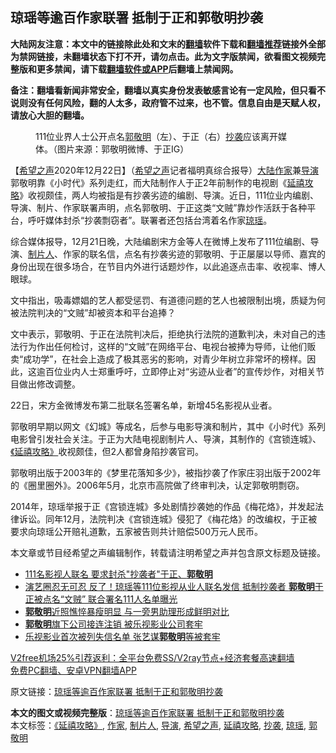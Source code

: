 <h2>琼瑶等逾百作家联署 抵制于正和郭敬明抄袭</h2> <p class="notice"><b>大陆网友注意：本文中的链接除此处和文末的<a href="https://github.com/bannedbook/fanqiang" >翻墙</a>软件下载和<a href="https://github.com/killgcd/justmysocks/blob/master/README.md">翻墙推荐</a>链接外全部为禁网链接，未翻墙状态下打不开，请勿点击。此为文字版禁闻，欲看图文视频完整版和更多禁闻，请下载<a href="https://github.com/bannedbook/fanqiang">翻墙软件或APP</a>后翻墙上禁闻网。</p><p>备注：翻墙看新闻非常安全，翻墙以真实身份发表敏感言论有一定风险，但只看不说则没有任何风险，翻的人太多，政府管不过来，也不管。信息自由是天赋人权，请放心大胆的翻墙。</b></p>  <div class="entry"> <figure><figcaption>111位业界人士公开点名<a href="https://www.bannedbook.org/bnews/tag/%e9%83%ad%e6%95%ac%e6%98%8e/" class="st_tag internal_tag" rel="tag" title="标签 郭敬明 下的日志">郭敬明</a>（左）、于正（右）<a href="https://www.bannedbook.org/bnews/tag/%E6%8A%84%E8%A2%AD/" class="st_tag internal_tag" rel="tag" title="标签 抄袭 下的日志">抄袭</a>应该离开媒体。（图片来源：郭敬明微博、于正IG）</figcaption></figure> <p>【<span class='wp_keywordlink_affiliate'><a href="https://www.soundofhope.org" title="希望之声" target="_blank">希望之声</a></span>2020年12月22日】（<a href="https://www.bannedbook.org/bnews/tag/%e5%b8%8c%e6%9c%9b%e4%b9%8b%e5%a3%b0/" class="st_tag internal_tag" rel="tag" title="标签 希望之声 下的日志">希望之声</a>记者福明真综合报导）<span class='wp_keywordlink_affiliate'><a href="https://www.bannedbook.org/" title="大陆" target="_blank">大陆</a></span><a href="https://www.bannedbook.org/bnews/tag/%e4%bd%9c%e5%ae%b6/" class="st_tag internal_tag" rel="tag" title="标签 作家 下的日志">作家</a>兼<a href="https://www.bannedbook.org/bnews/tag/%e5%af%bc%e6%bc%94/" class="st_tag internal_tag" rel="tag" title="标签 导演 下的日志">导演</a>郭敬明靠《小时代》系列走红，而大陆制作人于正2年前制作的电视剧《<a href="https://www.bannedbook.org/bnews/tag/%E5%BB%B6%E7%A6%A7%E6%94%BB%E7%95%A5/" class="st_tag internal_tag" rel="tag" title="标签 延禧攻略 下的日志">延禧攻略</a>》收视颇佳，两人均被指是有抄袭劣迹的编剧、导演。近日，111位业内编剧、导演、制片、作家联署声明，点名郭敬明、于正这类“文贼”靠炒作活跃于各种平台，呼吁媒体封杀“抄袭剽窃者”。联署者还包括台湾着名作家<a href="https://www.bannedbook.org/bnews/tag/%e7%90%bc%e7%91%b6/" class="st_tag internal_tag" rel="tag" title="标签 琼瑶 下的日志">琼瑶</a>。</p> <p>综合媒体报导，12月21日晚，大陆编剧宋方金等人在微博上发布了111位编剧、导演、<a href="https://www.bannedbook.org/bnews/tag/%E5%88%B6%E7%89%87%E4%BA%BA/" class="st_tag internal_tag" rel="tag" title="标签 制片人 下的日志">制片人</a>、作家的联名信，点名有抄袭劣迹的郭敬明、于正屡屡以导师、嘉宾的身份出现在很多场合，在节目内外进行话题炒作，以此追逐点击率、收视率、博人眼球。</p> <p>文中指出，吸毒嫖娼的艺人都受惩罚、有道德问题的艺人也被限制出境，质疑为何被法院判决的“文贼”却被资本和平台追捧？</p>  <p>文中表示，郭敬明、于正在法院判决后，拒绝执行法院的道歉判决，未对自己的违法行为作出任何检讨，这样的“文贼”在网络平台、电视台被捧为导师，让他们贩卖“成功学”，在社会上造成了极其恶劣的影响，对青少年树立非常坏的榜样。因此，这逾百位业内人士郑重呼吁，立即停止对“劣迹从业者”的宣传炒作，对相关节目做出修改调整。</p> <p>22日，宋方金微博发布第二批联名签署名单，新增45名影视从业者。</p> <p>郭敬明早期以网文《幻城》等成名，后参与电影导演和制片，其中《小时代》系列电影曾引发社会关注。于正为大陆电视剧制片人、导演，其制作的《宫锁连城》、<a href="https://www.bannedbook.org/bnews/tag/%E3%80%8A%E5%BB%B6%E7%A6%A7%E6%94%BB%E7%95%A5%E3%80%8B/" class="st_tag internal_tag" rel="tag" title="标签 《延禧攻略》 下的日志">《延禧攻略》</a>收视颇佳，但2人都曾身陷抄袭官司。</p>  <p>郭敬明出版于2003年的《梦里花落知多少》，被指抄袭了作家庄羽出版于2002年的《圈里圈外》。2006年5月，北京市高院做了终审判决，认定郭敬明剽窃。</p> <p>2014年，琼瑶举报于正《宫锁连城》多处剧情抄袭她的作品《梅花烙》，并发起法律诉讼。同年12月，法院判决《宫锁连城》侵犯了《梅花烙》的改编权，于正被要求向琼瑶公开赔礼道歉，五家被告则共计赔偿500万元人民币。</p> <p>本文章或节目经希望之声编辑制作，转载请注明希望之声并包含原文标题及链接。</p>  <ul class='op-related-articles' title='相关阅读'> <li><a href='https://www.bannedbook.org/bnews/yule/20201222/1452884.html' target='_blank'>111名影视人联名 要求封杀"抄袭者"于正、<b>郭敬明</b></a></li> <li><a href='https://www.bannedbook.org/bnews/comments/20201222/1452707.html' target='_blank'>演艺圈忍无可忍 反了！琼瑶等111位影视从业人联名发信 抵制抄袭者 <b>郭敬明</b>于正被点名“文贼” 联合署名111人名单曝光</a></li> <li><a href='https://www.bannedbook.org/bnews/yule/20190827/1181215.html' target='_blank'><b>郭敬明</b>近照憔悴暴瘦明显 与一旁男助理形成鲜明对比</a></li> <li><a href='https://www.bannedbook.org/bnews/yule/20190302/1090144.html' target='_blank'><b>郭敬明</b>旗下公司接连注销 被乐视影业公司套牢</a></li> <li><a href='https://www.bannedbook.org/bnews/finance/20190218/1082581.html' target='_blank'>乐视影业首次被列失信名单 张艺谋<b>郭敬明</b>等被套牢</a></li> </ul> <p class="texttj"> <a href="https://www.bannedbook.org/forum23/topic22702.html" target="_blank">V2free机场25%引荐返利：全平台免费SS/V2ray节点+经济套餐高速翻墙</a><br/> <a href="https://github.com/bannedbook/fanqiang/wiki/%E7%A6%81%E9%97%BB%E7%BD%91%E5%AE%89%E5%8D%93%E7%BF%BB%E5%A2%99%E6%96%B0%E9%97%BBAPP" target="_blank">免费PC翻墙、安卓VPN翻墙APP</a></p><p>原文链接：<a class="src_link"  href="https://www.soundofhope.org/post/456463" target="_blank">琼瑶等逾百作家联署 抵制于正和郭敬明抄袭</a></p><a name='sharetosocial'></a>       <div><b>本文的图文或视频完整版</b>：<a href='https://www.bannedbook.org/bnews/comments/20201223/1453405.html'>琼瑶等逾百作家联署 抵制于正和郭敬明抄袭</a></div>  </div><!--END ENTRY--> <div class="postfooter"> <div>本文标签：<a href="https://www.bannedbook.org/bnews/tag/%E3%80%8A%E5%BB%B6%E7%A6%A7%E6%94%BB%E7%95%A5%E3%80%8B/" rel="tag">《延禧攻略》</a>, <a href="https://www.bannedbook.org/bnews/tag/%e4%bd%9c%e5%ae%b6/" rel="tag">作家</a>, <a href="https://www.bannedbook.org/bnews/tag/%E5%88%B6%E7%89%87%E4%BA%BA/" rel="tag">制片人</a>, <a href="https://www.bannedbook.org/bnews/tag/%e5%af%bc%e6%bc%94/" rel="tag">导演</a>, <a href="https://www.bannedbook.org/bnews/tag/%e5%b8%8c%e6%9c%9b%e4%b9%8b%e5%a3%b0/" rel="tag">希望之声</a>, <a href="https://www.bannedbook.org/bnews/tag/%E5%BB%B6%E7%A6%A7%E6%94%BB%E7%95%A5/" rel="tag">延禧攻略</a>, <a href="https://www.bannedbook.org/bnews/tag/%E6%8A%84%E8%A2%AD/" rel="tag">抄袭</a>, <a href="https://www.bannedbook.org/bnews/tag/%e7%90%bc%e7%91%b6/" rel="tag">琼瑶</a>, <a href="https://www.bannedbook.org/bnews/tag/%e9%83%ad%e6%95%ac%e6%98%8e/" rel="tag">郭敬明</a></div>  </div><!--END POSTFOOTER--> 